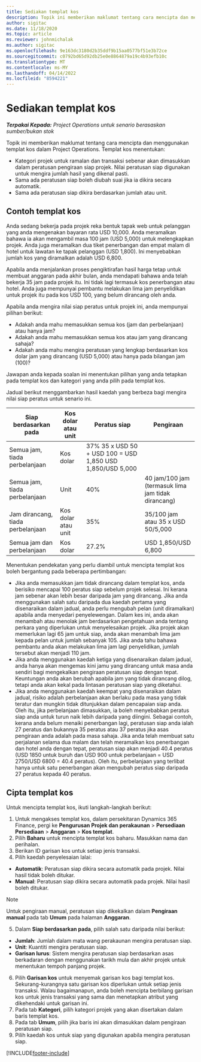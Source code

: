 ```yaml
---
title: Sediakan templat kos
description: Topik ini memberikan maklumat tentang cara mencipta dan menggunakan templat kos dalam Project Operations.
author: sigitac
ms.date: 11/18/2020
ms.topic: article
ms.reviewer: johnmichalak
ms.author: sigitac
ms.openlocfilehash: 9e163dc3180d2b35ddf9b15aa0577bf51e3b72ce
ms.sourcegitcommit: c0792bd65d92db25e0e8864879a19c4b93efb10c
ms.translationtype: MT
ms.contentlocale: ms-MY
ms.lasthandoff: 04/14/2022
ms.locfileid: "8594221"
---
```

# <a name="set-up-cost-templates"></a>Sediakan templat kos

_**Terpakai Kepada:** Project Operations untuk senario berasaskan sumber/bukan stok_


Topik ini memberikan maklumat tentang cara mencipta dan menggunakan templat kos dalam Project Operations. Templat kos menentukan:

- Kategori projek untuk ramalan dan transaksi sebenar akan dimasukkan dalam peratusan pengiraan siap projek. Nilai peratusan siap digunakan untuk mengira jumlah hasil yang dikenal pasti.
- Sama ada peratusan siap boleh diubah suai jika ia dikira secara automatik.
- Sama ada peratusan siap dikira berdasarkan jumlah atau unit.

## <a name="cost-template-example"></a>Contoh templat kos

Anda sedang bekerja pada projek reka bentuk tapak web untuk pelanggan yang anda mengenakan bayaran rata USD 10,000. Anda meramalkan bahawa ia akan mengambil masa 100 jam (USD 5,000) untuk melengkapkan projek. Anda juga meramalkan dua tiket penerbangan dan empat malam di hotel untuk lawatan ke tapak pelanggan (USD 1,800). Ini menyebabkan jumlah kos yang diramalkan adalah USD 6,800.

Apabila anda menjalankan proses pengiktirafan hasil harga tetap untuk membuat anggaran pada akhir bulan, anda mendapati bahawa anda telah bekerja 35 jam pada projek itu. Ini tidak lagi termasuk kos penerbangan atau hotel. Anda juga mempunyai pembantu melakukan lima jam penyelidikan untuk projek itu pada kos USD 100, yang belum dirancang oleh anda.

Apabila anda mengira nilai siap peratus untuk projek ini, anda mempunyai pilihan berikut:

- Adakah anda mahu memasukkan semua kos (jam dan perbelanjaan) atau hanya jam?
- Adakah anda mahu memasukkan semua kos atau jam yang dirancang sahaja?
- Adakah anda mahu mengira peratusan yang lengkap berdasarkan kos dolar jam yang dirancang (USD 5,000) atau hanya pada bilangan jam (100)?

Jawapan anda kepada soalan ini menentukan pilihan yang anda tetapkan pada templat kos dan kategori yang anda pilih pada templat kos.

Jadual berikut menggambarkan hasil kaedah yang berbeza bagi mengira nilai siap peratus untuk senario ini.

| Siap berdasarkan pada | Kos dolar atau unit | Peratus siap | Pengiraan |
| --- | --- | --- | --- |
| Semua jam, tiada perbelanjaan | Kos dolar | 37% 35 x USD 50 + USD 100 = USD 1,850 USD 1,850/USD 5,000 |
| Semua jam, tiada perbelanjaan | Unit | 40% | 40 jam/100 jam (termasuk lima jam tidak dirancang) |
| Jam dirancang, tiada perbelanjaan | Kos dolar atau unit | 35% | 35/100 jam atau 35 x USD 50/5,000 |
| Semua jam dan perbelanjaan | Kos dolar | 27.2% | USD 1,850/USD 6,800 |

Menentukan pendekatan yang perlu diambil untuk mencipta templat kos boleh bergantung pada beberapa pertimbangan:

- Jika anda memasukkan jam tidak dirancang dalam templat kos, anda berisiko mencapai 100 peratus siap sebelum projek selesai. Ini kerana jam sebenar akan lebih besar daripada jam yang dirancang. Jika anda menggunakan salah satu daripada dua kaedah pertama yang disenaraikan dalam jadual, anda perlu mengubah pelan (unit diramalkan) apabila anda menyedari penyelewengan. Dalam kes ini, anda akan menambah atau menolak jam berdasarkan pengetahuan anda tentang perkara yang diperlukan untuk menyelesaikan projek. Jika projek akan memerlukan lagi 65 jam untuk siap, anda akan menambah lima jam kepada pelan untuk jumlah sebanyak 105. Jika anda tahu bahawa pembantu anda akan melakukan lima jam lagi penyelidikan, jumlah tersebut akan menjadi 110 jam.
- Jika anda menggunakan kaedah ketiga yang disenaraikan dalam jadual, anda hanya akan mengemas kini jamu yang dirancang untuk masa anda sendiri bagi mengekalkan pengiraan peratusan siap dengan tepat. Keuntungan anda akan berubah apabila jam yang tidak dirancang dilog, tetapi anda akan kekal pada lintasan peratusan siap yang diketahui.
- Jika anda menggunakan kaedah keempat yang disenaraikan dalam jadual, risiko adalah perbelanjaan akan berlaku pada masa yang tidak teratur dan mungkin tidak ditunjukkan dalam pencapaian siap anda. Oleh itu, jika perbelanjaan dimasukkan, ia boleh menyebabkan peratus siap anda untuk turun naik lebih daripada yang diingini. Sebagai contoh, kerana anda belum menaiki penerbangan lagi, peratusan siap anda ialah 27 peratus dan bukannya 35 peratus atau 37 peratus jika asas pengiraan anda adalah pada masa sahaja. Jika anda telah membuat satu perjalanan selama dua malam dan telah meramalkan kos penerbangan dan hotel anda dengan tepat, peratusan siap akan menjadi 40.4 peratus (USD 1850 untuk buruh dan USD 900 untuk perbelanjaan = USD 2750/USD 6800 = 40.4 peratus). Oleh itu, perbelanjaan yang terlibat hanya untuk satu penerbangan akan mengubah peratus siap daripada 27 peratus kepada 40 peratus.

## <a name="create-cost-templates"></a>Cipta templat kos
Untuk mencipta templat kos, ikuti langkah-langkah berikut:

1. Untuk mengakses templat kos, dalam persekitaran Dynamics 365 Finance, pergi ke **Pengurusan Projek dan perakaunan** > **Persediaan Persediaan** > **Anggaran** > **Kos templat**.
2. Pilih **Baharu** untuk mencipta templat kos baharu. Masukkan nama dan perihalan.
3. Berikan ID garisan kos untuk setiap jenis transaksi.
4. Pilih kaedah penyelesaian lalai:

  - **Automatik**: Peratusan siap dikira secara automatik pada projek. Nilai hasil tidak boleh ditukar.
  - **Manual**: Peratusan siap dikira secara automatik pada projek. Nilai hasil boleh ditukar.

  > [!NOTE]
  > Untuk pengiraan manual, peratusan siap dikekalkan dalam **Pengiraan manual** pada tab **Umum** pada halaman **Anggaran**.

5. Dalam **Siap berdasarkan pada**, pilih salah satu daripada nilai berikut:

  - **Jumlah**: Jumlah dalam mata wang perakaunan mengira peratusan siap.
  - **Unit**: Kuantiti mengira peratusan siap.
  - **Garisan lurus**: Sistem mengira peratusan siap berdasarkan asas berkadaran dengan menggunakan tarikh mula dan akhir projek untuk menentukan tempoh panjang projek.

6. Pilih **Garisan kos** untuk menyemak garisan kos bagi templat kos. Sekurang-kurangnya satu garisan kos diperlukan untuk setiap jenis transaksi. Walau bagaimanapun, anda boleh mencipta berbilang garisan kos untuk jenis transaksi yang sama dan menetapkan atribut yang dikehendaki untuk garisan ini.
7. Pada tab **Kategori**, pilih kategori projek yang akan disertakan dalam baris templat kos.
8. Pada tab **Umum**, pilih jika baris ini akan dimasukkan dalam pengiraan peratusan siap.
9. Pilih kaedah kos untuk siap yang digunakan apabila mengira peratusan siap.


[!INCLUDE[footer-include](../includes/footer-banner.md)]